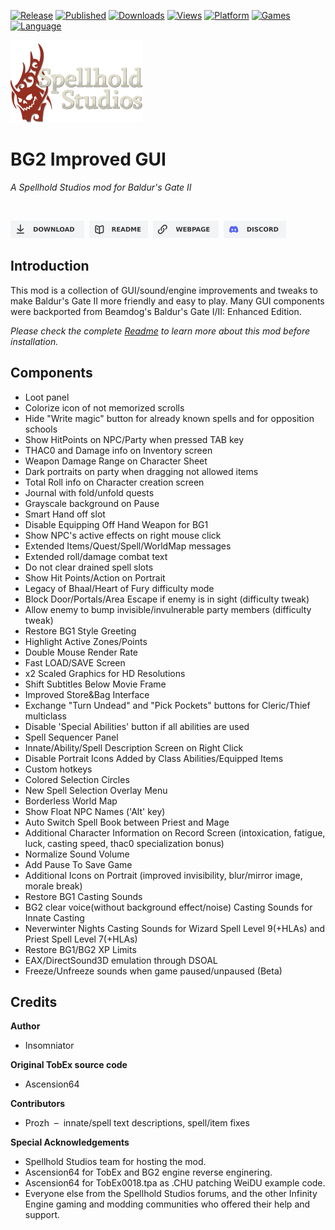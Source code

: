 [![Release](https://img.shields.io/github/v/release/Spellhold-Studios/BG2-Improved-GUI?include_prereleases&color=%2392403a)](https://github.com/Spellhold-Studios/BG2-Improved-GUI/releases/latest)
[![Published](https://img.shields.io/github/release-date/Spellhold-Studios/BG2-Improved-GUI?display_date=published_at&label=published&color=%2392403a)](https://github.com/Spellhold-Studios/BG2-Improved-GUI/releases/latest)
[![Downloads](https://img.shields.io/github/downloads/Spellhold-Studios/BG2-Improved-GUI/total?color=%2392403a)](https://github.com/Spellhold-Studios/BG2-Improved-GUI/releases)
[![Views](https://badges.pufler.dev/visits/Spellhold-Studios/BG2-Improved-GUI?label=views&color=%2392403a)](https://github.com/Spellhold-Studios/BG2-Improved-GUI/releases)
[![Platform](https://img.shields.io/badge/platform-Windows%20%a0%20Project%20Infinity-%2392403a)](https://github.com/Spellhold-Studios/BG2-Improved-GUI/releases)
[![Games](https://img.shields.io/badge/games-BG2%20%a0%20BGT-%2392403a)](https://github.com/Spellhold-Studios/BG2-Improved-GUI/releases)
[![Language](https://img.shields.io/badge/language-en-%2392403a)](https://github.com/Spellhold-Studios/BG2-Improved-GUI/releases)

<!--
Badges white space separator: %20%a0%20
Badges ":" (colon) symbol: %3A
Badges "-" (hyphen) symbol: --
Games full list: BG1 BG2 BGT BG%3AEE SoD BG2%3AEE EET IWD1 IWD2 IWD%3AEE PST PST%3AEE
IETF language tags: https://spellhold-studios.github.io/readmes/template-basic/ietf-lang-tags.pdf
Why some badges update slowly: https://github.com/pujux/badge-it/issues/78
-->

<picture>
  <source media="(prefers-color-scheme: dark)" srcset="https://raw.githubusercontent.com/Spellhold-Studios/Spellhold-Studios.github.io/main/assets/images/shs-corner-logo.svg" />
  <source media="(prefers-color-scheme: light)" srcset="https://raw.githubusercontent.com/Spellhold-Studios/Spellhold-Studios.github.io/main/assets/images/shs-corner-logo.svg" />
  <img alt="SHS logo" src="https://raw.githubusercontent.com/Spellhold-Studios/Spellhold-Studios.github.io/main/assets/images/shs-corner-logo.svg" width="212" height="132">
</picture>

# BG2 Improved GUI

*A Spellhold Studios mod for Baldur's Gate&nbsp;II*

<br>

[<img alt="Download" src="https://raw.githubusercontent.com/Spellhold-Studios/Spellhold-Studios.github.io/main/assets/buttons/download.svg" height="28">](https://github.com/Spellhold-Studios/BG2-Improved-GUI/releases/latest)&nbsp;
[<img alt="Readme" src="https://raw.githubusercontent.com/Spellhold-Studios/Spellhold-Studios.github.io/main/assets/buttons/readme.svg" height="28">](https://spellhold-studios.github.io/readmes/bg2-improved-gui/documentation/readme.html)&nbsp;
[<img alt="Webpage" src="https://raw.githubusercontent.com/Spellhold-Studios/Spellhold-Studios.github.io/main/assets/buttons/webpage.svg" height="28">](https://spellhold-studios.github.io/)&nbsp;
[<img alt="Discord" src="https://raw.githubusercontent.com/Spellhold-Studios/Spellhold-Studios.github.io/main/assets/buttons/discord-blue.svg" height="28">](https://discord.gg/pE2Njbdb2a)

## Introduction

This mod is a collection of GUI/sound/engine improvements and tweaks to make Baldur's Gate II more friendly and easy to play. Many GUI components were backported from Beamdog's Baldur's Gate I/II: Enhanced Edition.

*Please check the complete [Readme](https://spellhold-studios.github.io/readmes/bg2-improved-gui/documentation/readme.html) to learn more about this mod before installation.*

## Components

- Loot panel
- Colorize icon of not memorized scrolls
- Hide "Write magic" button for already known spells and for opposition schools
- Show HitPoints on NPC/Party when pressed TAB key
- THAC0 and Damage info on Inventory screen
- Weapon Damage Range on Character Sheet
- Dark portraits on party when dragging not allowed items
- Total Roll info on Character creation screen
- Journal with fold/unfold quests
- Grayscale background on Pause
- Smart Hand off slot
- Disable Equipping Off Hand Weapon for BG1
- Show NPC's active effects on right mouse click
- Extended Items/Quest/Spell/WorldMap messages
- Extended roll/damage combat text
- Do not clear drained spell slots
- Show Hit Points/Action on Portrait
- Legacy of Bhaal/Heart of Fury difficulty mode
- Block Door/Portals/Area Escape if enemy is in sight (difficulty tweak)
- Allow enemy to bump invisible/invulnerable party members (difficulty tweak)
- Restore BG1 Style Greeting
- Highlight Active Zones/Points
- Double Mouse Render Rate
- Fast LOAD/SAVE Screen
- x2 Scaled Graphics for HD Resolutions
- Shift Subtitles Below Movie Frame
- Improved Store&Bag Interface
- Exchange "Turn Undead" and "Pick Pockets" buttons for Cleric/Thief multiclass
- Disable 'Special Abilities' button if all abilities are used
- Spell Sequencer Panel
- Innate/Ability/Spell Description Screen on Right Click
- Disable Portrait Icons Added by Class Abilities/Equipped Items
- Custom hotkeys
- Colored Selection Circles
- New Spell Selection Overlay Menu
- Borderless World Map
- Show Float NPC Names ('Alt' key)
- Auto Switch Spell Book between Priest and Mage
- Additional Character Information on Record Screen (intoxication, fatigue, luck, casting speed, thac0 specialization bonus)
- Normalize Sound Volume
- Add Pause To Save Game
- Additional Icons on Portrait (improved invisibility, blur/mirror image, morale break)
- Restore BG1 Casting Sounds
- BG2 clear voice(without background effect/noise) Casting Sounds for Innate Casting
- Neverwinter Nights Casting Sounds for Wizard Spell Level 9(+HLAs) and Priest Spell Level 7(+HLAs)
- Restore BG1/BG2 XP Limits
- EAX/DirectSound3D emulation through DSOAL
- Freeze/Unfreeze sounds when game paused/unpaused (Beta)

## Credits

<!-- double space after each credits **Heading** if you don't need lists -->

**Author**  

- Insomniator

**Original TobEx source code**  

- Ascension64

**Contributors**  

- Prozh  &nbsp;&ndash;&nbsp; innate/spell text descriptions, spell/item fixes

**Special Acknowledgements**

- Spellhold Studios team for hosting the mod.
- Ascension64 for TobEx and BG2 engine reverse enginering.
- Ascension64 for TobEx0018.tpa as .CHU patching WeiDU example code.
- Everyone else from the Spellhold Studios forums, and the other Infinity Engine gaming and modding communities who offered their help and support.
